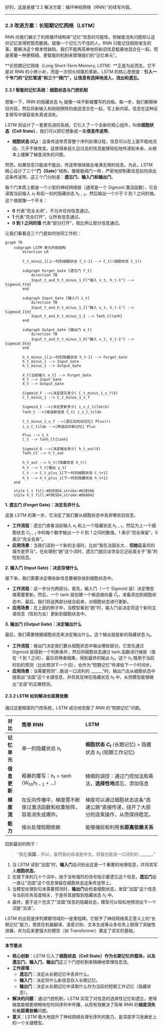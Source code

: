 好的，这是紧接“2.2 解决方案：循环神经网络（RNN）”的续写内容。

---

### 2.3 改进方案：长短期记忆网络（LSTM）

RNN 向我们展示了利用循环结构来“记忆”信息的可能性，但梯度消失问题却让这份记忆变得短暂而脆弱。就像一个记忆力不佳的人，RNN 只能记住刚刚发生的事。要解决这个根本性缺陷，我们不能再简单地将新旧信息粗暴地混合在一起，而是需要一种更精细、更智能的机制来管理我们的“记忆单元”。

**长短期记忆网络（Long Short-Term Memory, LSTM）**正是为此而生。它不是对 RNN 的小修小补，而是一次彻头彻尾的革新。LSTM 的核心思想是：**引入一个专门的“记忆管道”和三个“阀门”，让信息有选择地流入、流出和遗忘。**

#### 2.3.1 智能的记忆系统：细胞状态与门控机制

想象一下，RNN 的隐藏状态 $h_t$ 就像一块不断被覆写的白板。每一步，我们都擦掉旧内容，然后将新输入和刚刚擦除的痕迹混合在一起，写上新内容。信息在这种反复擦写中很容易失真或消失。

LSTM 则设计了一套更先进的系统。它引入了一个全新的核心组件，叫做**细胞状态（Cell State）**，我们可以把它想象成一条**信息传送带**。

*   **细胞状态 ($C_t$)**：这条传送带贯穿整个序列处理过程，信息可以在上面平稳地流动，几乎不做改变。这使得来自久远过去的信息能够轻松地传递到未来，从根本上缓解了梯度消失的问题。

然而，如果信息只能进不能出，传送带很快就会堆满无用的信息。为此，LSTM 精心设计了三个“**门（Gate）**”结构，像智能阀门一样，严密地控制着信息如何进出这条传送带。这三个门分别是：**遗忘门、输入门和输出门**。

每个门本质上都是一个小型的神经网络层（通常是一个 Sigmoid 激活函数），它会读取当前输入 $x_t$ 和前一刻的隐藏状态 $h_{t-1}$，然后输出一个介于 0 到 1 之间的值。这个值就像一个开关：
*   **0** 代表“完全关闭”，不允许任何信息通过。
*   **1** 代表“完全打开”，让所有信息通过。
*   **0 到 1 之间的值** 代表“部分打开”，按比例让部分信息通过。

让我们看看这三个门是如何协同工作的：

```mermaid
graph TD
    subgraph LSTM 单元内部结构
        direction LR
        
        C_t_minus_1[上一时刻细胞状态 C_t-1] --> C_t((细胞状态 C_t))
        
        subgraph Forget_Gate [遗忘门 f_t]
            direction TB
            Input_t_and_h_t_minus_1_F["输入 x_t, h_t-1"] --> Sigmoid_F{σ}
        end
        
        subgraph Input_Gate [输入门 i_t]
            direction TB
            Input_t_and_h_t_minus_1_I["输入 x_t, h_t-1"] --> Sigmoid_I{σ}
            Input_t_and_h_t_minus_1_I --> Tanh_C{tanh}
        end
        
        subgraph Output_Gate [输出门 o_t]
            direction TB
            Input_t_and_h_t_minus_1_O["输入 x_t, h_t-1"] --> Sigmoid_O{σ}
        end
        
        h_t_minus_1[上一时刻隐藏状态 h_t-1] --> Forget_Gate
        h_t_minus_1 --> Input_Gate
        h_t_minus_1 --> Output_Gate

        X_t[当前输入 x_t] --> Forget_Gate
        X_t --> Input_Gate
        X_t --> Output_Gate

        Sigmoid_F -->|决定遗忘多少| C_t_minus_1_x_f(X)
        C_t_minus_1 --> C_t_minus_1_x_f
        
        Sigmoid_I -->|决定更新多少| i_x_C_tilde(X)
        Tanh_C -->|候选新信息 C̃_t| i_x_C_tilde
        
        C_t_minus_1_x_f -->|遗忘后的旧记忆| Plus(+)
        i_x_C_tilde -->|筛选后的新记忆| Plus
        
        Plus --> C_t
        C_t --> Tanh_Ct{tanh}
        
        Sigmoid_O -->|决定输出多少| h_t_out(X)
        Tanh_Ct --> h_t_out
        
        h_t_out --> h_t((隐藏状态 h_t))
        h_t --> Y_t[输出 y_t]
        C_t --> C_t_plus_1[下一时刻细胞状态 C_t+1]
        h_t --> h_t_plus_1[下一时刻隐藏状态 h_t+1]
    end

    style C_t fill:#D5E8D4,stroke:#82B366
    style h_t fill:#F9E5D4,stroke:#D68042
```

**1. 遗忘门 (Forget Gate)：决定丢弃什么**

这是 LSTM 的第一步，它决定了我们要从细胞状态中丢弃哪些旧信息。
*   **工作流程**：遗忘门查看当前输入 $x_t$ 和上一个隐藏状态 $h_{t-1}$，然后为上一个细胞状态 $C_{t-1}$ 中的每个数字输出一个 0 到 1 之间的数值。1 表示“完全保留”，0 表示“完全丢弃”。
*   **应用场景**：当我们读到一个新的主语时，比如“我在法国长大... **但她**最喜欢的城市是罗马”，在处理到“她”这个词时，遗忘门就应该学会忘记前面关于“我”的性别信息。

**2. 输入门 (Input Gate)：决定存储什么**

接下来，我们需要决定哪些新信息要被存放到细胞状态中。
*   **工作流程**：这一步分为两部分。首先，输入门（一个 Sigmoid 层）决定哪些值需要更新。然后，一个 tanh 层创建一个候选值向量 $\tilde{C}_t$，准备添加到细胞状态中。最后，我们将这两部分结合起来，对细胞状态进行更新。
*   **应用场景**：在上面的例子中，当模型看到“她”时，输入门会决定将这个新的主语信息（性别为女）更新到细胞状态中。

**3. 输出门 (Output Gate)：决定输出什么**

最后，我们需要根据细胞状态来决定输出什么。这个输出就是新的隐藏状态 $h_t$。
*   **工作流程**：输出门决定我们要从细胞状态中输出哪些部分。它首先通过 Sigmoid 层得到一个判断条件，然后将细胞状态通过 tanh 函数进行缩放（值在 -1 到 1 之间），最后将两者相乘，得到最终的输出 $h_t$。这个 $h_t$ 既用于当前时刻的预测（比如预测下一个词），也作为“短期记忆”传递给下一个时间步。
*   **应用场景**：当需要预测“...能说一口流利的 ______”时，输出门会从细胞状态中提取出“法国”这个关键信息，并将其反映在隐藏状态 $h_t$ 中，从而模型能够做出“法语”的正确预测。

#### 2.3.2 LSTM 如何解决长距离依赖

通过这套精密的门控系统，LSTM 成功地克服了 RNN 的“短期记忆”问题。

| 对比 | 简单 RNN | LSTM |
| :--- | :--- | :--- |
| **记忆单元** | 单一的隐藏状态 $h_t$ | **细胞状态 $C_t$** (长期记忆) + 隐藏状态 $h_t$ (短期工作记忆) |
| **信息更新** | 粗暴的覆写：$h_t = \tanh(W_{hh}h_{t-1} + ...)$ | 精细的调控：通过门控加法和乘法，**选择性地**遗忘、添加信息 |
| **梯度流** | 在反向传播中，梯度需不断穿过激活函数和权重矩阵，容易消失或爆炸。 | 梯度可以通过细胞状态这条“高速公路”直接传递，绕开了大部分的连乘操作，从而保持稳定。 |
| **能力** | 擅长处理短期依赖 | 能够捕捉和利用**长距离依赖关系** |

回到最初的例子：

> “我在**法国**... 所以，虽然我的母语是中文，但我也能说一口流利的 ______。”

1.  当 LSTM 读到“法国”时，**输入门**会识别出这是一个重要的地理信息，并将其写入**细胞状态**。
2.  在接下来的几十个词中，由于没有强烈的信号指示要遗忘这个信息，**遗忘门**会一直让“法国”这个信息保留在细胞状态这条传送带上。
3.  当模型处理到句末需要预测时，**输出门**会检查细胞状态，发现“法国”这个信息与当前任务高度相关，于是将其提取到隐藏状态 $h_t$ 中。
4.  最终，基于这个包含了“法国”信息的隐藏状态，模型可以轻松地预测出下一个词是“法语”。

LSTM 的出现是序列建模领域的一座里程碑。它赋予了神经网络真正意义上的“长期记忆”能力，使其在机器翻译、语音识别、文本生成等众多任务上取得了突破性进展，并为后来更强大的模型（如 Transformer）奠定了坚实的基础。

---

**本节要点**

*   **核心创新**：LSTM 引入了**细胞状态（Cell State）**作为长期记忆的载体，以及**遗忘门、输入门、输出门**这三个门控机制来精确地管理信息流。
*   **工作原理**：
    *   **遗忘门**：决定从长期记忆中丢弃什么。
    *   **输入门**：决定将什么新信息存入长期记忆。
    *   **输出门**：决定从长期记忆中读取什么作为当前的短期工作记忆（隐藏状态）。
*   **解决的问题**：通过门控机制，LSTM 实现了对信息的选择性记忆和遗忘，使得梯度能够更顺畅地在时间序列中传播，从而有效解决了简单 RNN 的**梯度消失**和**长距离依赖**问题。
*   **意义**：LSTM 极大地提升了神经网络处理长序列的能力，是深度学习发展史上的一个关键模型。